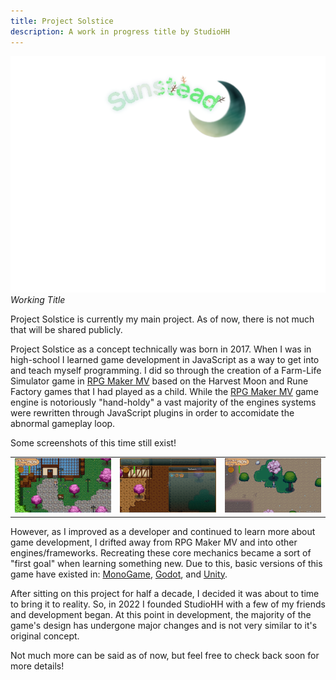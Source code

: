 ```yaml
---
title: Project Solstice
description: A work in progress title by StudioHH
---
```


![A logo of project solstice](./src/assets/sunsteadlogo.webp "Title")
*Working Title*

Project Solstice is currently my main project. As of now, there is not much that will be shared publicly. 

Project Solstice as a concept technically was born in 2017. When I was in high-school I learned game development in JavaScript as a way to get into and teach myself programming. I did so through the creation of a Farm-Life Simulator game in [RPG Maker MV](https://www.rpgmakerweb.com/products/rpg-maker-mv) based on the Harvest Moon and Rune Factory games that I had played as a child. While the [RPG Maker MV](https://www.rpgmakerweb.com/products/rpg-maker-mv) game engine is notoriously "hand-holdy" a vast majority of the engines systems were rewritten through JavaScript plugins in order to accomidate the abnormal gameplay loop.

Some screenshots of this time still exist! 

|      |      |  |
| ------------- | ------------- | ------------- |
| ![](./src/assets/og-sunstead.png) | ![](./src/assets/og-sunstead2.png) | ![](./src/assets/og-sunstead3.png) |

However, as I improved as a developer and continued to learn more about game development, I drifted away from RPG Maker MV and into other engines/frameworks. Recreating these core mechanics became a sort of "first goal" when learning something new. Due to this, basic versions of this game have existed in: [MonoGame](https://monogame.net/), [Godot](https://godotengine.org/), and [Unity](https://unity.com/).

After sitting on this project for half a decade, I decided it was about to time to bring it to reality. So, in 2022 I founded StudioHH with a few of my friends and development began. At this point in development, the majority of the game's design has undergone major changes and is not very similar to it's original concept.

Not much more can be said as of now, but feel free to check back soon for more details!